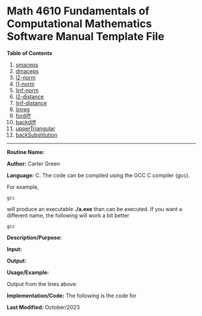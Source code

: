 # Math 4610 Fundamentals of Computational Mathematics Software Manual Template File

**Table of Contents**
1. [smaceps](#smaceps)
2. [dmaceps](#dmaceps)
3. [l2-norm](#l2-norm)
4. [l1-norm](#l1-norm)
5. [linf-norm](#linf-norm)
6. [l2-distance](#l2-distance)
7. [linf-distance](#linf-distance)
8. [linreg](#linreg)
9. [fordiff](#fordiff)
10. [backdiff](#backdiff)
11. [upperTriangular](#upperTriangular)
12. [backSubstitution](#backSubstitution)


<hr>

<a id=""></a>

**Routine Name:**           

**Author:** Carter Green

**Language:** C. The code can be compiled using the GCC C compiler (gcc).

For example,

    gcc 

will produce an executable **./a.exe** than can be executed. If you want a different name, the following will work a bit
better

    gcc 

**Description/Purpose:** 

**Input:** 

**Output:** 

**Usage/Example:**



Output from the lines above:

  


     

**Implementation/Code:** The following is the code for 
     

**Last Modified:** October/2023




